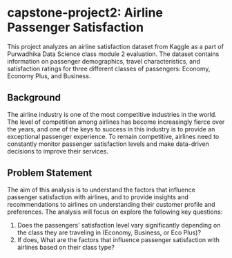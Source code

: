 # capstone-project2: Airline Passenger Satisfaction

This project analyzes an airline satisfaction dataset from Kaggle as a part of Purwadhika Data Science class module 2 evaluation. The dataset contains information on passenger demographics, travel characteristics, and satisfaction ratings for three different classes of passengers: Economy, Economy Plus, and Business.

## Background
The airline industry is one of the most competitive industries in the world. The level of competition among airlines has become increasingly fierce over the years, and one of the keys to success in this industry is to provide an exceptional passenger experience. To remain competitive, airlines need to constantly monitor passenger satisfaction levels and make data-driven decisions to improve their services.

## Problem Statement
The aim of this analysis is to understand the factors that influence passenger satisfaction with airlines, and to provide insights and recommendations to airlines on understanding their customer profile and preferences. The analysis will focus on explore the following key questions:
1. Does the passengers' satisfaction level vary significantly depending on the class they are traveling in (Economy, Business, or Eco Plus)?
1. If does, What are the factors that influence passenger satisfaction with airlines based on their class type?
